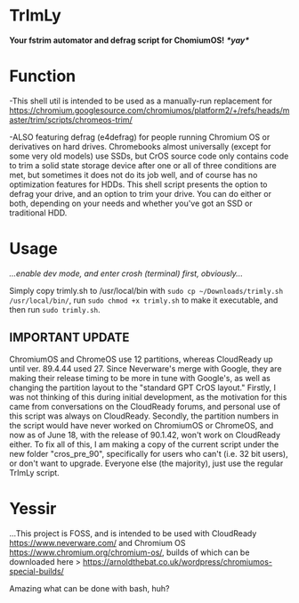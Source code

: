 # TrImLy #
__Your fstrim automator and defrag script for ChomiumOS!__ ___\*yay\*___

# Function #
-This shell util is intended to be used as a manually-run replacement for https://chromium.googlesource.com/chromiumos/platform2/+/refs/heads/master/trim/scripts/chromeos-trim/

-ALSO featuring defrag (e4defrag) for people running Chromium OS or derivatives on hard drives. Chromebooks almost universally (except for some very old models) use SSDs, but CrOS source code only contains code to trim a solid state storage device after one or all of three conditions are met, but sometimes it does not do its job well, and of course has no optimization features for HDDs. This shell script presents the option to defrag your drive, and an option to trim your drive. You can do either or both, depending on your needs and whether you've got an SSD or traditional HDD.

# Usage #
_...enable dev mode, and enter crosh (terminal) first, obviously..._

Simply copy trimly.sh to /usr/local/bin with `sudo cp ~/Downloads/trimly.sh /usr/local/bin/`, run `sudo chmod +x trimly.sh` to make it executable, and then run `sudo trimly.sh`.
## IMPORTANT UPDATE ##
   ChromiumOS and ChromeOS use 12 partitions, whereas CloudReady up until ver. 89.4.44 used 27. Since Neverware's merge with Google, they are making their release timing to be more in tune with Google's, as well as changing the partition layout to the "standard GPT CrOS layout." Firstly, I was not thinking of this during initial development, as the motivation for this came from conversations on the CloudReady forums, and personal use of this script was always on CloudReady. Secondly, the partition numbers in the script would have never worked on ChromiumOS or ChromeOS, and now as of June 18, with the release of 90.1.42, won't work on CloudReady either. To fix all of this, I am making a copy of the current script under the new folder "cros_pre_90", specifically for users who can't (i.e. 32 bit users), or don't want to upgrade. Everyone else (the majority), just use the regular TrImLy script. 

# Yessir #
...This project is FOSS, and is intended to be used with CloudReady https://www.neverware.com/ and Chromium OS https://www.chromium.org/chromium-os/, builds of which can be downloaded here > https://arnoldthebat.co.uk/wordpress/chromiumos-special-builds/

Amazing what can be done with bash, huh?
